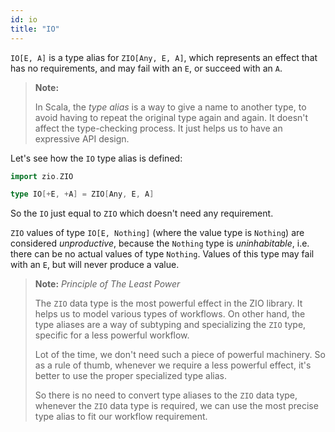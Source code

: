 ```yaml
---
id: io
title: "IO"
---
```


`IO[E, A]` is a type alias for `ZIO[Any, E, A]`, which represents an effect that has no requirements, and may fail with an `E`, or succeed with an `A`.

> **Note:**
>
> In Scala, the _type alias_ is a way to give a name to another type, to avoid having to repeat the original type again and again. It doesn't affect the type-checking process. It just helps us to have an expressive API design.

Let's see how the `IO` type alias is defined:

```scala mdoc
import zio.ZIO
```

```scala mdoc:silent
type IO[+E, +A] = ZIO[Any, E, A]
```

So the `IO` just equal to `ZIO` which doesn't need any requirement.

`ZIO` values of type `IO[E, Nothing]` (where the value type is `Nothing`) are considered _unproductive_, because the `Nothing` type is _uninhabitable_, i.e. there can be no actual values of type `Nothing`. Values of this type may fail with an `E`, but will never produce a value.

> **Note:** _Principle of The Least Power_
>
> The `ZIO` data type is the most powerful effect in the ZIO library. It helps us to model various types of workflows. On other hand, the type aliases are a way of subtyping and specializing the `ZIO` type, specific for a less powerful workflow. 
>
> Lot of the time, we don't need such a piece of powerful machinery. So as a rule of thumb, whenever we require a less powerful effect, it's better to use the proper specialized type alias.
>
> So there is no need to convert type aliases to the `ZIO` data type, whenever the `ZIO` data type is required, we can use the most precise type alias to fit our workflow requirement.
